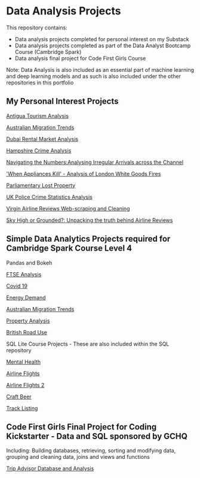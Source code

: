 # Data Analysis Projects

This repository contains:

* Data analysis projects completed for personal interest on my Substack
* Data analysis projects completed as part of the Data Analyst Bootcamp Course (Cambridge Spark)
* Data analysis final project for Code First Girls Course 

Note: Data Analysis is also included as an essential part of machine learning and deep learning models and as such is also included under the other repositories in this portfolio

## My Personal Interest Projects

[Antigua Tourism Analysis](https://github.com/Auckland68/Data-Analysis/blob/main/AntiguaExploringSurgeinTourismNumbers.ipynb)

[Australian Migration Trends](https://github.com/Auckland68/Data-Analysis/blob/main/AustralianMigrationTrendsProject.ipynb)

[Dubai Rental Market Analysis](https://github.com/Auckland68/Data-Analysis/blob/main/DubaiRentsEDAAndPrediction%20-%20Jupyter%20Notebook.pdf)

[Hampshire Crime Analysis](https://github.com/Auckland68/Data-Analysis/blob/main/HampshireCrimeAnalysisNB1DataExploration.pdf)

[Navigating the Numbers:Analysing Irregular Arrivals across the Channel](https://github.com/Auckland68/Data-Analysis/blob/main/IrregularArrivals.pdf)

['When Appliances Kill' - Analysis of London White Goods Fires](https://github.com/Auckland68/Data-Analysis/blob/main/LondonWhiteGoods.pdf)

[Parliamentary Lost Property](https://github.com/Auckland68/Data-Analysis/blob/main/Parliamentary%20Lost%20Property%20Analysis.ipynb)

[UK Police Crime Statistics Analysis](https://github.com/Auckland68/Data-Analysis/blob/main/PoliceCrimeStats2023.ipynb)

[Virgin Airline Reviews Web-scraping and Cleaning](https://github.com/Auckland68/Data-Analysis/blob/main/VirginReviewsWebScraping.pdf)

[Sky High or Grounded?: Unpacking the truth behind Airline Reviews](https://github.com/Auckland68/Data-Analysis/blob/main/VirginReviewsAnalysis.pdf)



## Simple Data Analytics Projects required for Cambridge Spark Course Level 4

Pandas and Bokeh

[FTSE Analysis](https://github.com/Auckland68/Data-Analysis/blob/main/ftse.ipynb)

[Covid 19](https://github.com/Auckland68/Data-Analysis/blob/main/coronavirus.ipynb)

[Energy Demand](https://github.com/Auckland68/Data-Analysis/blob/main/energy.ipynb)

[Australian Migration Trends](https://github.com/Auckland68/Data-Analysis/blob/main/AustralianMigrationTrendsProject.ipynb)

[Property Analysis](https://github.com/Auckland68/Data-Analysis/blob/main/property.ipynb)

[British Road Use](https://github.com/Auckland68/Data-Analysis/blob/main/traffic.ipynb)

SQL Lite Course Projects - These are also included within the SQL repository

[Mental Health](https://github.com/Auckland68/Data-Analysis/blob/main/mental_health.ipynb)

[Airline Flights](https://github.com/Auckland68/Data-Analysis/blob/main/sql_flights.ipynb)

[Airline Flights 2](https://github.com/Auckland68/Data-Analysis/blob/main/sql_flights2.ipynb)

[Craft Beer](https://github.com/Auckland68/Data-Analysis/blob/main/craft_beer_analysis.ipynb)

[Track Listing](https://github.com/Auckland68/Data-Analysis/blob/main/WDAMusic.sql)

## Code First Girls Final Project for Coding Kickstarter - Data and SQL sponsored by GCHQ

Including:
Building databases, retrieving, sorting and modifying data, grouping and cleaning data, joins and views and functions

[Trip Advisor Database and Analysis](https://github.com/Auckland68/Data-Analysis/blob/main/tripadvisorscriptfile.sql)
